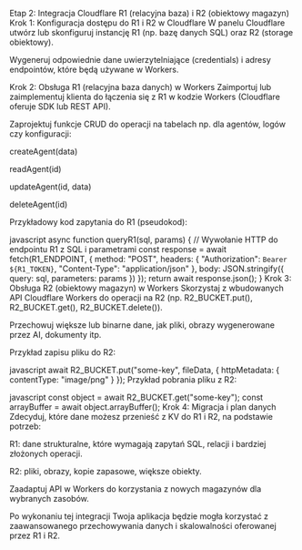 Etap 2: Integracja Cloudflare R1 (relacyjna baza) i R2 (obiektowy magazyn)
Krok 1: Konfiguracja dostępu do R1 i R2 w Cloudflare
W panelu Cloudflare utwórz lub skonfiguruj instancję R1 (np. bazę danych SQL) oraz R2 (storage obiektowy).

Wygeneruj odpowiednie dane uwierzytelniające (credentials) i adresy endpointów, które będą używane w Workers.

Krok 2: Obsługa R1 (relacyjna baza danych) w Workers
Zaimportuj lub zaimplementuj klienta do łączenia się z R1 w kodzie Workers (Cloudflare oferuje SDK lub REST API).

Zaprojektuj funkcje CRUD do operacji na tabelach np. dla agentów, logów czy konfiguracji:

createAgent(data)

readAgent(id)

updateAgent(id, data)

deleteAgent(id)

Przykładowy kod zapytania do R1 (pseudokod):

javascript
async function queryR1(sql, params) {
  // Wywołanie HTTP do endpointu R1 z SQL i parametrami
  const response = await fetch(R1_ENDPOINT, { 
    method: "POST", 
    headers: { "Authorization": `Bearer ${R1_TOKEN}`, "Content-Type": "application/json" },
    body: JSON.stringify({ query: sql, parameters: params })
  });
  return await response.json();
}
Krok 3: Obsługa R2 (obiektowy magazyn) w Workers
Skorzystaj z wbudowanych API Cloudflare Workers do operacji na R2 (np. R2_BUCKET.put(), R2_BUCKET.get(), R2_BUCKET.delete()).

Przechowuj większe lub binarne dane, jak pliki, obrazy wygenerowane przez AI, dokumenty itp.

Przykład zapisu pliku do R2:

javascript
await R2_BUCKET.put("some-key", fileData, { httpMetadata: { contentType: "image/png" } });
Przykład pobrania pliku z R2:

javascript
const object = await R2_BUCKET.get("some-key");
const arrayBuffer = await object.arrayBuffer();
Krok 4: Migracja i plan danych
Zdecyduj, które dane możesz przenieść z KV do R1 i R2, na podstawie potrzeb:

R1: dane strukturalne, które wymagają zapytań SQL, relacji i bardziej złożonych operacji.

R2: pliki, obrazy, kopie zapasowe, większe obiekty.

Zaadaptuj API w Workers do korzystania z nowych magazynów dla wybranych zasobów.

Po wykonaniu tej integracji Twoja aplikacja będzie mogła korzystać z zaawansowanego przechowywania danych i skalowalności oferowanej przez R1 i R2.